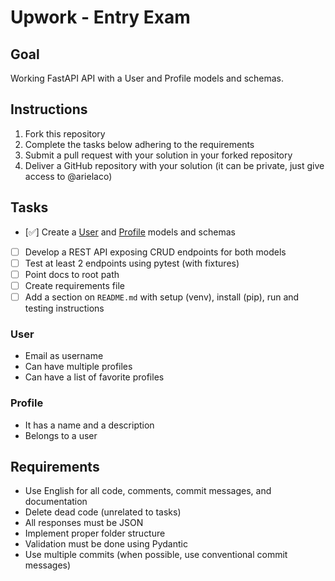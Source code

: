# Upwork - Entry Exam

## Goal

Working FastAPI API with a User and Profile models and schemas.

## Instructions

1. Fork this repository
2. Complete the tasks below adhering to the requirements
3. Submit a pull request with your solution in your forked repository
4. Deliver a GitHub repository with your solution (it can be private, just give access to @arielaco)

## Tasks

- [✅] Create a [User](###User) and [Profile](###Profile) models and schemas
- [ ] Develop a REST API exposing CRUD endpoints for both models
- [ ] Test at least 2 endpoints using pytest (with fixtures)
- [ ] Point docs to root path
- [ ] Create requirements file
- [ ] Add a section on `README.md` with setup (venv), install (pip), run and testing instructions

### User

- Email as username
- Can have multiple profiles
- Can have a list of favorite profiles

### Profile

- It has a name and a description
- Belongs to a user

## Requirements

- Use English for all code, comments, commit messages, and documentation
- Delete dead code (unrelated to tasks)
- All responses must be JSON
- Implement proper folder structure
- Validation must be done using Pydantic
- Use multiple commits (when possible, use conventional commit messages)
